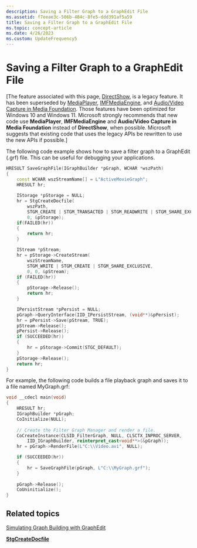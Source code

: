 ```yaml
---
description: Saving a Filter Graph to a GraphEdit File
ms.assetid: f7eeae3c-506b-484c-8fe5-ddd391af5a59
title: Saving a Filter Graph to a GraphEdit File
ms.topic: concept-article
ms.date: 4/26/2023
ms.custom: UpdateFrequency5
---
```


# Saving a Filter Graph to a GraphEdit File

\[The feature associated with this page, [DirectShow](/windows/win32/directshow/directshow), is a legacy feature. It has been superseded by [MediaPlayer](/uwp/api/Windows.Media.Playback.MediaPlayer), [IMFMediaEngine](/windows/win32/api/mfmediaengine/nn-mfmediaengine-imfmediaengine), and [Audio/Video Capture in Media Foundation](/windows/win32/medfound/audio-video-capture-in-media-foundation). Those features have been optimized for Windows 10 and Windows 11. Microsoft strongly recommends that new code use **MediaPlayer**, **IMFMediaEngine** and **Audio/Video Capture in Media Foundation** instead of **DirectShow**, when possible. Microsoft suggests that existing code that uses the legacy APIs be rewritten to use the new APIs if possible.\]

The following code example shows how to save a filter graph to a GraphEdit (.grf) file. This can be useful for debugging your applications.


```C++
HRESULT SaveGraphFile(IGraphBuilder *pGraph, WCHAR *wszPath) 
{
    const WCHAR wszStreamName[] = L"ActiveMovieGraph"; 
    HRESULT hr;
    
    IStorage *pStorage = NULL;
    hr = StgCreateDocfile(
        wszPath,
        STGM_CREATE | STGM_TRANSACTED | STGM_READWRITE | STGM_SHARE_EXCLUSIVE,
        0, &pStorage);
    if(FAILED(hr)) 
    {
        return hr;
    }

    IStream *pStream;
    hr = pStorage->CreateStream(
        wszStreamName,
        STGM_WRITE | STGM_CREATE | STGM_SHARE_EXCLUSIVE,
        0, 0, &pStream);
    if (FAILED(hr)) 
    {
        pStorage->Release();    
        return hr;
    }

    IPersistStream *pPersist = NULL;
    pGraph->QueryInterface(IID_IPersistStream, (void**)&pPersist);
    hr = pPersist->Save(pStream, TRUE);
    pStream->Release();
    pPersist->Release();
    if (SUCCEEDED(hr)) 
    {
        hr = pStorage->Commit(STGC_DEFAULT);
    }
    pStorage->Release();
    return hr;
}
```



For example, the following code builds a file playback graph and saves it to a file named MyGraph.grf:


```C++
void __cdecl main(void)
{
    HRESULT hr;
    IGraphBuilder *pGraph;
    CoInitialize(NULL);
    
    // Create the Filter Graph Manager and render a file.
    CoCreateInstance(CLSID_FilterGraph, NULL, CLSCTX_INPROC_SERVER, 
        IID_IGraphBuilder, reinterpret_cast<void**>(&pGraph));
    hr = pGraph->RenderFile(L"C:\\Video.avi", NULL);

    if (SUCCEEDED(hr))
    {
        hr = SaveGraphFile(pGraph, L"C:\\MyGraph.grf");
    }
    
    pGraph->Release();
    CoUninitialize();
}
```



## Related topics

<dl> <dt>

[Simulating Graph Building with GraphEdit](simulating-graph-building-with-graphedit.md)
</dt> <dt>

[**StgCreateDocfile**](/windows/win32/api/coml2api/nf-coml2api-stgcreatedocfile)
</dt> </dl>

 

 
